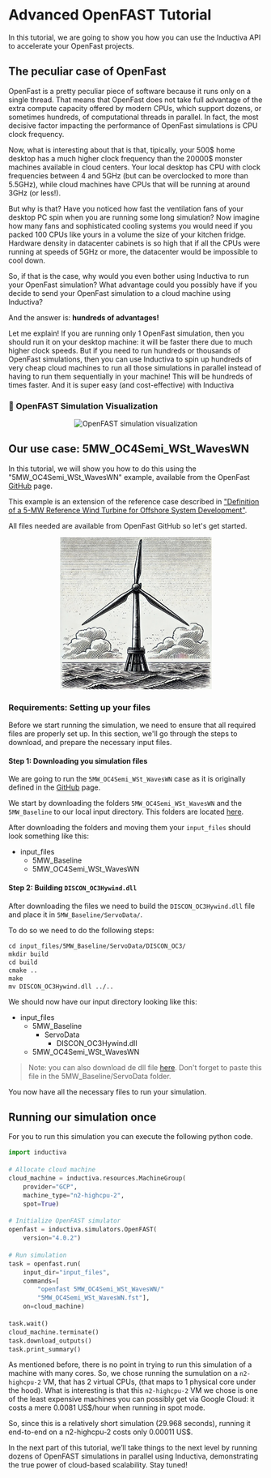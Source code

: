 # Advanced OpenFAST Tutorial

In this tutorial, we are going to show you how you can
use the Inductiva API to accelerate your OpenFast projects.

## The peculiar case of OpenFast

OpenFast is a pretty peculiar piece of software because
it runs only on a single thread. That means that OpenFast
does not take full advantage of the extra compute capacity
offered by modern CPUs, which support dozens, or sometimes 
hundreds, of computational threads in parallel. In fact,
the most decisive factor impacting the performance of 
OpenFast simulations is CPU clock frequency. 

Now, what is interesting about that is that, tipically, your 
500\$ home desktop has a much higher clock frequency than the 
20000\$ monster machines available in cloud centers. Your local
desktop has CPU with clock frequencies between 4 and 5GHz (but
can be overclocked to more than 5.5GHz), while cloud machines
have CPUs that will be running at around 3GHz (or less!).

But why is that? Have you noticed how fast the ventilation 
fans of your desktop PC spin when you are running some long 
simulation? Now imagine how many fans and sophisticated
cooling systems you would need if you packed 100 CPUs like
yours in a volume the size of your kitchen fridge. Hardware
density in datacenter cabinets is so high that if all the
CPUs were running at speeds of 5GHz or more, the datacenter
would be impossible to cool down.

So, if that is the case, why would you even bother using
Inductiva to run your OpenFast simulation? What advantage
could you possibly have if you decide to send your OpenFast
simulation to a cloud machine using Inductiva? 

And the answer is: **hundreds of advantages!**

Let me explain! If you are running only 1 OpenFast simulation, 
then you should run it on your desktop machine: it will be faster
there due to much higher clock speeds.  But if you need to run
hundreds or thousands of OpenFast simulations, then you can use
Inductiva to spin up hundreds of very cheap cloud machines to 
run all those simulations in parallel instead of having to run
them sequentially in your machine! This will be hundreds of times
faster. And it is super easy (and cost-effective) with Inductiva

<h3>🌊 OpenFAST Simulation Visualization</h3>
<p align="center">
  <img src="../_static/openfast_animation_30_fps.gif" alt="OpenFAST simulation visualization" width="700">
</p>

## Our use case: 5MW_OC4Semi_WSt_WavesWN

In this tutorial, we will show you how to do this using the 
"5MW_OC4Semi_WSt_WavesWN" example, available from the OpenFast 
[GitHub](https://github.com/OpenFAST/r-test/tree/v4.0.2/glue-codes/openfast/5MW_OC4Semi_WSt_WavesWN) page.
 
This example is an extension of the reference case described in 
["Definition of a 5-MW Reference Wind Turbine for Offshore
System Development"](https://www.nrel.gov/docs/fy09osti/38060.pdf).

All files needed are available from OpenFast GitHub so
let's get started.



<p align="center">
  <img src="./openfastAdvanced_static/single_turbine.jpg" alt="Openfast Simulation" width="300">
</p>

### Requirements: Setting up your files

Before we start running the simulation, we need to ensure that all required
files are properly set up. In this section, we'll go through the steps to
download, and prepare the necessary input files.

#### Step 1: Downloading you simulation files

We are going to run the `5MW_OC4Semi_WSt_WavesWN` case as
it is originally defined in the [GitHub](https://github.com/OpenFAST/r-test/tree/v4.0.2/glue-codes/openfast/5MW_OC4Semi_WSt_WavesWN) page.

We start by downloading the folders `5MW_OC4Semi_WSt_WavesWN` and the `5MW_Baseline` to our local input directory. This folders are located [here](https://github.com/OpenFAST/r-test/tree/v4.0.2/glue-codes/openfast).

After downloading the folders and moving them your `input_files` should look something like this:

- input_files
    - 5MW_Baseline
    - 5MW_OC4Semi_WSt_WavesWN

#### Step 2: Building `DISCON_OC3Hywind.dll`

After downloading the files we need to build the `DISCON_OC3Hywind.dll` file and place it in `5MW_Baseline/ServoData/`. 

To do so we need to do the following steps:
```
cd input_files/5MW_Baseline/ServoData/DISCON_OC3/
mkdir build
cd build
cmake ..
make
mv DISCON_OC3Hywind.dll ../..
```

We should now have our input directory looking like this:
  
- input_files
    - 5MW_Baseline
        - ServoData
            - DISCON_OC3Hywind.dll
    - 5MW_OC4Semi_WSt_WavesWN

> Note: you can also download de dll file [here](https://storage.googleapis.com/inductiva-simulators-sources/DISCON_OC3Hywind.dll). 
Don't forget to paste this file in the 5MW_Baseline/ServoData folder.

You now have all the necessary files to run your simulation.

## Running our simulation once

For you to run this simulation you can execute the following python code.

```python
import inductiva

# Allocate cloud machine
cloud_machine = inductiva.resources.MachineGroup(
    provider="GCP",
    machine_type="n2-highcpu-2",
    spot=True)

# Initialize OpenFAST simulator
openfast = inductiva.simulators.OpenFAST(
    version="4.0.2")

# Run simulation
task = openfast.run(
    input_dir="input_files",
    commands=[
        "openfast 5MW_OC4Semi_WSt_WavesWN/"
        "5MW_OC4Semi_WSt_WavesWN.fst"],
    on=cloud_machine)

task.wait()
cloud_machine.terminate()
task.download_outputs()
task.print_summary()

```

As mentioned before, there is no point in trying to run this
simulation of a machine with many cores. So, we chose running
the sumulation on a `n2-highcpu-2` VM, that has 2 virtual CPUs, 
(that maps to 1 physical core under the hood). What is 
interesting is that this `n2-highcpu-2` VM we chose is one of the least
expensive machines you can possibly get via Google Cloud: it costs
a mere 0.0081 US$/hour when running in spot mode.

So, since this is a relatively short simulation (29.968 seconds), running
it end-to-end on a n2-highcpu-2 costs only 0.00011 US$.

In the next part of this tutorial, we’ll take things to the next level by
running dozens of OpenFAST simulations in parallel using Inductiva,
demonstrating the true power of cloud-based scalability. Stay tuned!
